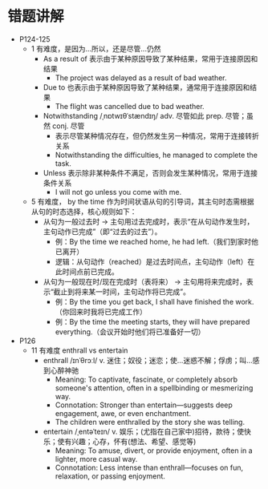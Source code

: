 # 错题讲解

- P124-125
  - 1 有难度，是因为...所以，还是尽管...仍然
    - As a result of 表示由于某种原因导致了某种结果，常用于连接原因和结果
      - The project was delayed as a result of bad weather. 
    - Due to 也表示由于某种原因导致了某种结果，通常用于连接原因和结果
      - The flight was cancelled due to bad weather.
    - Notwithstanding /ˌnɒtwɪθˈstændɪŋ/ adv. 尽管如此 prep. 尽管；虽然 conj. 尽管
      - ‌表示尽管某种情况存在，但仍然发生另一种情况，常用于连接转折关系
      - Notwithstanding the difficulties, he managed to complete the task. 
    - Unless 表示除非某种条件不满足，否则会发生某种情况，常用于连接条件关系
      - I will not go unless you come with me. 
  - 5 有难度， by the time 作为时间状语从句的引导词，其主句时态需根据从句的时态选择，核心规则如下：‌
    - 从句为一般过去时 → 主句用过去完成时‌，表示“在从句动作发生时，主句动作已完成”（即“过去的过去”）。
      - 例：By the time we reached home, he ‌had left‌.（我们到家时他已离开）
      - 逻辑：从句动作（reached）是过去时间点，主句动作（left）在此时间点前已完成。  
    - 从句为一般现在时/现在完成时（表将来） → 主句用将来完成时‌，表示“截止到将来某一时间，主句动作将已完成”。
      - 例：By the time you ‌get back‌, I ‌shall have finished‌ the work.（你回来时我将已完成工作）
      - 例：By the time the meeting ‌starts‌, they ‌will have prepared‌ everything.（会议开始时他们将已准备好一切）
- P126
  - 11 有难度 enthrall vs entertain
    - enthrall /ɪnˈθrɔːl/ v. 迷住；奴役；迷恋；使…迷惑不解；俘虏；叫…感到心醉神驰
      - Meaning: To captivate, fascinate, or completely absorb someone's attention, often in a spellbinding or mesmerizing way.
      - Connotation: Stronger than entertain—suggests deep engagement, awe, or even enchantment. 
      - The children were enthralled by the story she was telling.
    - entertain /ˌentəˈteɪn/ v. 娱乐；(尤指在自己家中)招待，款待；使快乐；使有兴趣；心存，怀有(想法、希望、感觉等)
      - Meaning: To amuse, divert, or provide enjoyment, often in a lighter, more casual way.
      - Connotation: Less intense than enthrall—focuses on fun, relaxation, or passing enjoyment. 

